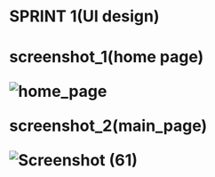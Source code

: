 <h1><B>SPRINT 1(UI design)</B><h1>
<p>screenshot_1(home page)</p>

![home_page](https://user-images.githubusercontent.com/89471037/200649819-6907751a-8068-4c5b-aa0f-f653c10b7248.jpg)



<p>screenshot_2(main_page)</p>

![Screenshot (61)](https://user-images.githubusercontent.com/89471037/202737764-f49a1bf5-1406-478d-aa18-366a80afdf43.png)
